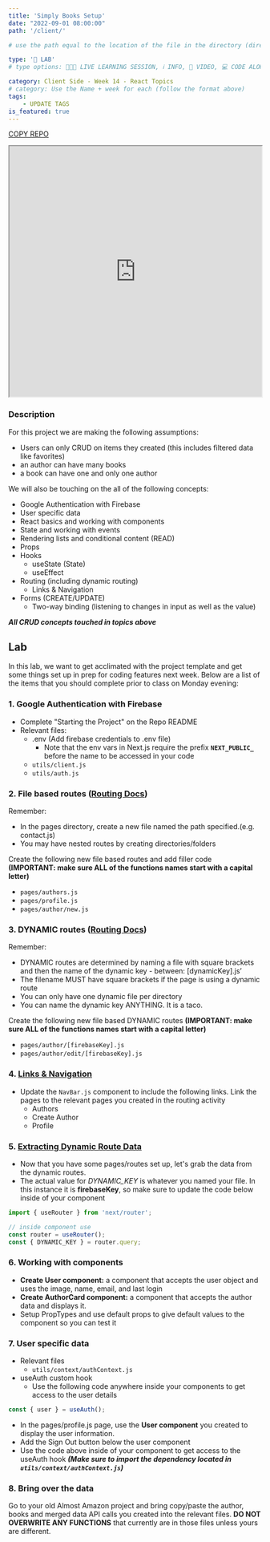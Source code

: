 ```yaml
---
title: 'Simply Books Setup'
date: "2022-09-01 08:00:00"
path: '/client/'

# use the path equal to the location of the file in the directory (directory structure)

type: '🥼 LAB'
# type options: 👩🏽‍🏫 LIVE LEARNING SESSION, ℹ️ INFO, 🎥 VIDEO, 💻 CODE ALONG, 🥼 LAB, ↩️ REVIEW/NOTES, 👥 GROUP LEARNING, 👷🏼‍♂️ GROUP PROJECT, 🧠 ASSESSMENT, 📝 ASSIGNMENT

category: Client Side - Week 14 - React Topics
# category: Use the Name + week for each (follow the format above)
tags: 
    - UPDATE TAGS
is_featured: true
---
```

<a class="rn-button btn-purple" href="https://repo-copier.netlify.app/u/codetracker-learning/IN-CLASS-simply-books" target="_blank">COPY REPO</a>

<iframe width="100%" height="500" src='https://dbdiagram.io/embed/60315ba6fcdcb6230b20bbaa'> </iframe>

### Description
For this project we are making the following assumptions:

- Users can only CRUD on items they created (this includes filtered data like favorites)
- an author can have many books
- a book can have one and only one author

We will also be touching on the all of the following concepts:

- Google Authentication with Firebase
- User specific data
- React basics and working with components
- State and working with events
- Rendering lists and conditional content (READ)
- Props
- Hooks
   - useState (State)
   - useEffect
- Routing (including dynamic routing)
   - Links & Navigation
- Forms (CREATE/UPDATE)
   - Two-way binding (listening to changes in input as well as the value)

**_All CRUD concepts touched in topics above_**

## Lab
In this lab, we want to get acclimated with the project template and get some things set up in prep for coding features next week. Below are a list of the items that you should complete prior to class on Monday evening:

### 1. Google Authentication with Firebase
- Complete "Starting the Project" on the Repo README
- Relevant files:
   - .env (Add firebase credentials to .env file)
      - Note that the env vars in Next.js require the prefix **`NEXT_PUBLIC_`** before the name to be accessed in your code
   - `utils/client.js`
   - `utils/auth.js`


### 2. File based routes ([Routing Docs](https://nextjs.org/docs/routing/introduction))

Remember: 
- In the pages directory, create a new file named the path specified.(e.g. contact.js)
- You may have nested routes by creating directories/folders

Create the following new file based routes and add filler code **(IMPORTANT: make sure ALL of the functions names start with a capital letter)**
   - `pages/authors.js`
   - `pages/profile.js`
   - `pages/author/new.js`


### 3. DYNAMIC routes ([Routing Docs](https://nextjs.org/docs/routing/introduction))

Remember: 
- DYNAMIC routes are determined by naming a file with square brackets and then the name of the dynamic key - between: [dynamicKey].js’
- The filename MUST have square brackets if the page is using a dynamic route
- You can only have one dynamic file per directory
- You can name the dynamic key ANYTHING. It is a taco.

Create the following new file based DYNAMIC routes **(IMPORTANT: make sure ALL of the functions names start with a capital letter)**
- `pages/author/[firebaseKey].js`
- `pages/author/edit/[firebaseKey].js`

### 4. [Links & Navigation](https://nextjs.org/docs/api-reference/next/link)

- Update the `NavBar.js` component to include the following links. Link the pages to the relevant pages you created in the routing activity
   - Authors
   - Create Author
   - Profile

### 5. [Extracting Dynamic Route Data](https://nextjs.org/docs/routing/dynamic-routes)
- Now that you have some pages/routes set up, let's grab the data from the dynamic routes.
- The actual value for *DYNAMIC_KEY* is whatever you named your file. In this instance it is **firebaseKey**, so make sure to update the code below inside of your component

```js
import { useRouter } from 'next/router';

// inside component use
const router = useRouter();
const { DYNAMIC_KEY } = router.query;
```

### 6. Working with components
- **Create User component:** a component that accepts the user object and uses the image, name, email, and last login
- **Create AuthorCard component:** a component that accepts the author data and displays it.
- Setup PropTypes and use default props to give default values to the component so you can test it


### 7. User specific data

- Relevant files
   - `utils/context/authContext.js`
- useAuth custom hook
   - Use the following code anywhere inside your components to get access to the user details

```js
const { user } = useAuth();
```
- In the pages/profile.js page, use the **User component** you created to display the user information.
- Add the Sign Out button below the user component
- Use the code above inside of your component to get access to the useAuth hook **_(Make sure to import the dependency located in `utils/context/authContext.js`)_**

### 8. Bring over the data

Go to your old Almost Amazon project and bring copy/paste the author, books and merged data API calls you created into the relevant files. **DO NOT OVERWRITE ANY FUNCTIONS** that currently are in those files unless yours are different.
